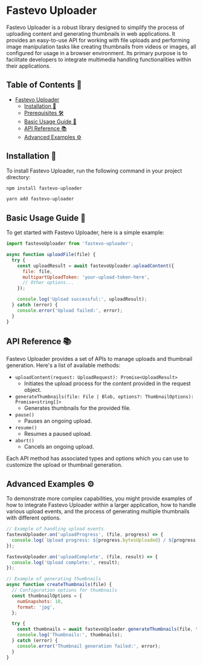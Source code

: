 # Fastevo Uploader

Fastevo Uploader is a robust library designed to simplify the process of uploading content and generating thumbnails in web applications. It provides an easy-to-use API for working with file uploads and performing image manipulation tasks like creating thumbnails from videos or images, all configured for usage in a browser environment. Its primary purpose is to facilitate developers to integrate multimedia handling functionalities within their applications.

## Table of Contents 📑

- [Fastevo Uploader](#fastevo-uploader)
  - [Installation 🔧](#installation-)
  - [Prerequisites 🛠️](#prerequisites-️)
  - [Basic Usage Guide 🚀](#basic-usage-guide-)
  - [API Reference 📚](#api-reference-)
  - [Advanced Examples ⚙️](#advanced-examples-️)

## Installation 🔧

To install Fastevo Uploader, run the following command in your project directory:

```sh
npm install fastevo-uploader
```

```sh
yarn add fastevo-uploader
```

## Basic Usage Guide 🚀

To get started with Fastevo Uploader, here is a simple example:

```javascript
import fastevoUploader from 'fastevo-uploader';

async function uploadFile(file) {
  try {
    const uploadResult = await fastevoUploader.uploadContent({
      file: file,
      multipartUploadToken: 'your-upload-token-here',
      // Other options...
    });

    console.log('Upload successful:', uploadResult);
  } catch (error) {
    console.error('Upload failed:', error);
  }
}
```

## API Reference 📚

Fastevo Uploader provides a set of APIs to manage uploads and thumbnail generation. Here's a list of available methods:

- `uploadContent(request: UploadRequest): Promise<UploadResult>`
  - Initiates the upload process for the content provided in the request object.
- `generateThumbnails(file: File | Blob, options?: ThumbnailOptions): Promise<string[]>`
  - Generates thumbnails for the provided file.
- `pause()`
  - Pauses an ongoing upload.
- `resume()`
  - Resumes a paused upload.
- `abort()`
  - Cancels an ongoing upload.

Each API method has associated types and options which you can use to customize the upload or thumbnail generation.

## Advanced Examples ⚙️

To demonstrate more complex capabilities, you might provide examples of how to integrate Fastevo Uploader within a larger application, how to handle various upload events, and the process of generating multiple thumbnails with different options.

```javascript
// Example of handling upload events
fastevoUploader.on('uploadProgress', (file, progress) => {
  console.log(`Upload progress: ${progress.bytesUploaded} / ${progress.bytesTotal}`);
});

fastevoUploader.on('uploadComplete', (file, result) => {
  console.log('Upload complete:', result);
});

// Example of generating thumbnails
async function createThumbnails(file) {
  // Configuration options for thumbnails
  const thumbnailOptions = {
    numSnapshots: 10,
    format: 'jpg',
  };

  try {
    const thumbnails = await fastevoUploader.generateThumbnails(file, thumbnailOptions);
    console.log('Thumbnails:', thumbnails);
  } catch (error) {
    console.error('Thumbnail generation failed:', error);
  }
}
```

